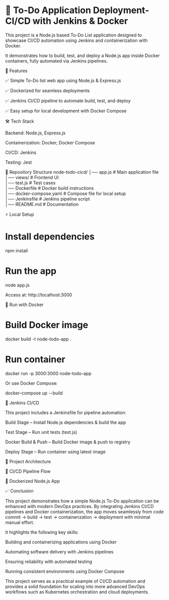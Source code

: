 
# 🚀 To-Do Application Deployment-CI/CD with Jenkins & Docker 

This project is a Node.js based To-Do List application designed to showcase CI/CD automation using Jenkins and containerization with Docker.

It demonstrates how to build, test, and deploy a Node.js app inside Docker containers, fully automated via Jenkins pipelines.

🚀 Features

✅ Simple To-Do list web app using Node.js & Express.js

✅ Dockerized for seamless deployments

✅ Jenkins CI/CD pipeline to automate build, test, and deploy


✅ Easy setup for local development with Docker Compose

🛠️ Tech Stack

Backend: Node.js, Express.js

Containerization: Docker, Docker Compose

CI/CD: Jenkins

Testing: Jest

📂 Repository Structure
node-todo-cicd/
│── app.js               # Main application file  
│── views/               # Frontend UI  
│── test.js              # Test cases  
│── Dockerfile           # Docker build instructions  
│── docker-compose.yaml  # Compose file for local setup  
│── Jenkinsfile          # Jenkins pipeline script  
│── README.md            # Documentation  

⚡ Local Setup

# Install dependencies

npm install

# Run the app

node app.js


Access at: http://localhost:3000

🐳 Run with Docker

# Build Docker image

docker build -t node-todo-app .

# Run container

docker run -p 3000:3000 node-todo-app


Or use Docker Compose:

docker-compose up --build

🔄 Jenkins CI/CD

This project includes a Jenkinsfile for pipeline automation:

Build Stage – Install Node.js dependencies & build the app

Test Stage – Run unit tests (test.js)

Docker Build & Push – Build Docker image & push to registry

Deploy Stage – Run container using latest image

📸 Project Architecture

🔹 CI/CD Pipeline Flow

🔹 Dockerized Node.js App

✅ Conclusion

This project demonstrates how a simple Node.js To-Do application can be enhanced with modern DevOps practices. By integrating Jenkins CI/CD pipelines and Docker containerization, the app moves seamlessly from code commit → build → test → containerization → deployment with minimal manual effort.

It highlights the following key skills:

Building and containerizing applications using Docker

Automating software delivery with Jenkins pipelines

Ensuring reliability with automated testing

Running consistent environments using Docker Compose

This project serves as a practical example of CI/CD automation and provides a solid foundation for scaling into more advanced DevOps workflows such as Kubernetes orchestration and cloud deployments.
